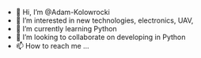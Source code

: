 - 👋 Hi, I’m @Adam-Kolowrocki
- 👀 I’m interested in new technologies, electronics, UAV, 
- 🌱 I’m currently learning Python
- 💞️ I’m looking to collaborate on developing in Python
- 📫 How to reach me ...

<!---
Adam-Kolowrocki/Adam-Kolowrocki is a ✨ special ✨ repository because its `README.md` (this file) appears on your GitHub profile.
You can click the Preview link to take a look at your changes.
--->
